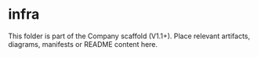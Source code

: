 # infra
This folder is part of the Company scaffold (V1.1+).
Place relevant artifacts, diagrams, manifests or README content here.

